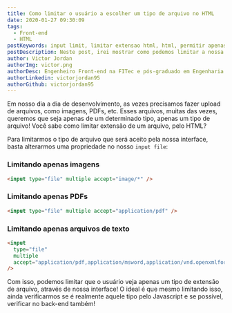 ```yaml
---
title: Como limitar o usuário a escolher um tipo de arquivo no HTML
date: 2020-01-27 09:30:09
tags:
  - Front-end
  - HTML
postKeywords: input limit, limitar extensao html, html, permitir apenas um tipo de arquivo, permitir extensao html, permitir upload html
postDescription: Neste post, irei mostrar como podemos limitar a nossa interface para permitir que o usuário possa fazer upload de apenas um tipo de extensão de arquivo, através do input file!
author: Victor Jordan
authorImg: victor.png
authorDesc: Engenheiro Front-end na FITec e pós-graduado em Engenharia de Software pela PUC-MG e formado em Banco de Dados pela Fatec, apaixonado por usabilidade, performance e UX!
authorLinkedin: victorjordan95
authorGithub: victorjordan95
---
```


Em nosso dia a dia de desenvolvimento, as vezes precisamos fazer upload de arquivos, como imagens, PDFs, etc.
Esses arquivos, muitas das vezes, queremos que seja apenas de um determinado tipo, apenas um tipo de arquivo!
Você sabe como limitar extensão de um arquivo, pelo HTML?

<!-- more -->

Para limitarmos o tipo de arquivo que será aceito pela nossa interface, basta alterarmos uma propriedade no nosso `input file`:

### Limitando apenas imagens

```html
<input type="file" multiple accept="image/*" />
```

### Limitando apenas PDFs

```html
<input type="file" multiple accept="application/pdf" />
```

### Limitando apenas arquivos de texto

```html
<input
  type="file"
  multiple
  accept="application/pdf,application/msword,application/vnd.openxmlformats-officedocument.wordprocessingml.document"
/>
```

Com isso, podemos limitar que o usuário veja apenas um tipo de extensão de arquivo, através de nossa interface!
O ideal é que mesmo limitando isso, ainda verificarmos se é realmente aquele tipo pelo Javascript e se possível, verificar no back-end também!

